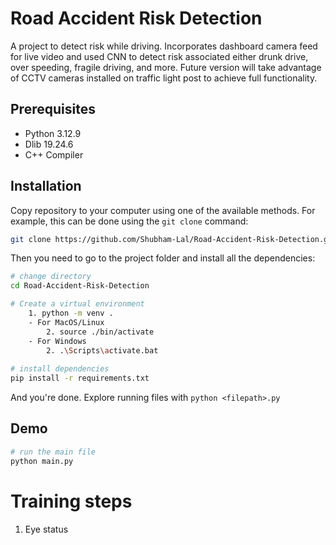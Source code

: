 # Road Accident Risk Detection
A project to detect risk while driving. Incorporates dashboard camera feed for live video and used CNN to detect risk associated either drunk drive, over speeding, fragile driving, and more. Future version will take advantage of CCTV cameras installed on traffic light post to achieve full functionality.


## Prerequisites
- Python 3.12.9
- Dlib 19.24.6
- C++ Compiler

## Installation

Copy repository to your computer using one of the available methods. For example, this can be done using the `git clone` command:

```sh
git clone https://github.com/Shubham-Lal/Road-Accident-Risk-Detection.git
```

Then you need to go to the project folder and install all the dependencies:

```sh
# change directory
cd Road-Accident-Risk-Detection

# Create a virtual environment
    1. python -m venv .
    - For MacOS/Linux
        2. source ./bin/activate
    - For Windows
        2. .\Scripts\activate.bat
    
# install dependencies
pip install -r requirements.txt
```

And you're done. Explore running files with 
```python <filepath>.py```

## Demo
```sh
# run the main file
python main.py
```

# Training steps
1. Eye status